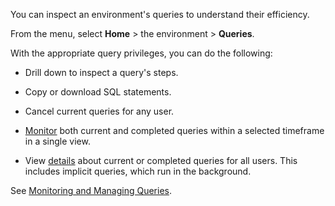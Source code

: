 You can inspect an environment's queries to understand their efficiency.

From the menu, select **Home** > the environment > **Queries**.

With the appropriate query privileges, you can do the following:

-   Drill down to inspect a query's steps.


-   Copy or download SQL statements.


-   Cancel current queries for any user.


-   [Monitor](poc1712163264099.md) both current and completed queries within a selected timeframe in a single view.


-   View [details](zvd1688067459510.md) about current or completed queries for all users. This includes implicit queries, which run in the background.


See [Monitoring and Managing Queries](https://docs.teradata.com/access/sources/dita/topic?dita:topicPath=jno1704723425644.dita).

